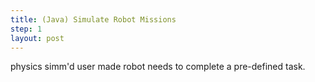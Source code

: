 ```yaml
---
title: (Java) Simulate Robot Missions
step: 1
layout: post
---
```


physics simm'd user made robot needs to complete a pre-defined task.
